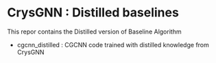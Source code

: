 # CrysGNN : Distilled baselines

This repor contains the Distilled version of Baseline Algorithm

- cgcnn_distilled : CGCNN code trained with distilled knowledge from CrysGNN

